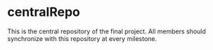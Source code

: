 # centralRepo
This is the central repository of the final project. All members should synchronize with this repository at every milestone.
